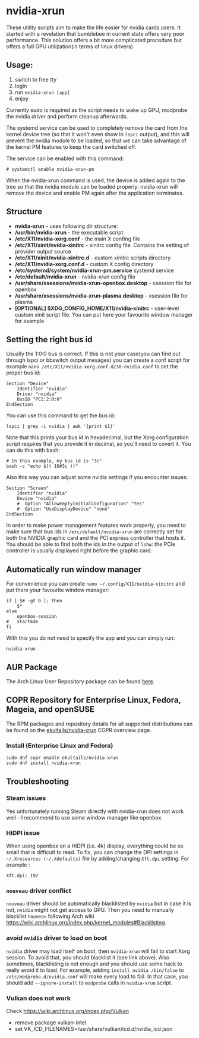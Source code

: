 # nvidia-xrun
These utility scripts aim to make the life easier for nvidia cards users.
It started with a revelation that bumblebee in current state offers very poor performance. This solution offers a bit more complicated procedure but offers a full GPU utilization(in terms of linux drivers)

## Usage:
  1. switch to free tty
  1. login
  1. run `nvidia-xrun [app]`
  1. enjoy

Currently sudo is required as the script needs to wake up GPU, modprobe the nvidia driver and perform cleanup afterwards.

The systemd service can be used to completely remove the card from the kernel
device tree (so that it won't even show in `lspci` output), and this will
prevent the nvidia module to be loaded, so that we can take advantage of the
kernel PM features to keep the card switched off.

The service can be enabled with this command:

```
# systemctl enable nvidia-xrun-pm
```

When the nvidia-xrun command is used, the device is added again to the tree so that the nvidia module can be loaded properly: nvidia-xrun will remove the device and enable PM again after the application terminates.

## Structure
* **nvidia-xrun** - uses following dir structure:
* **/usr/bin/nvidia-xrun** - the executable script
* **/etc/X11/nvidia-xorg.conf** - the main X confing file
* **/etc/X11/xinit/nvidia-xinitrc** - xinitrc config file. Contains the setting of provider output source
* **/etc/X11/xinit/nvidia-xinitrc.d** - custom xinitrc scripts directory
* **/etc/X11/nvidia-xorg.conf.d** - custom X config directory
* **/etc/systemd/system/nvidia-xrun-pm.service** systemd service
* **/etc/default/nvidia-xrun** - nvidia-xrun config file
* **/usr/share/xsessions/nvidia-xrun-openbox.desktop** - xsession file for openbox
* **/usr/share/xsessions/nvidia-xrun-plasma.desktop** - xsession file for plasma
* **[OPTIONAL] $XDG_CONFIG_HOME/X11/nvidia-xinitrc** - user-level custom xinit script file. You can put here your favourite window manager for example


## Setting the right bus id
Usually the 1:0:0 bus is correct. If this is not your case(you can find out through lspci or bbswitch output mesages) you can create
a conf script for example `nano /etc/X11/nvidia-xorg.conf.d/30-nvidia.conf` to set the proper bus id:

    Section "Device"
        Identifier "nvidia"
        Driver "nvidia"
        BusID "PCI:2:0:0"
    EndSection

You can use this command to get the bus id:

	lspci | grep -i nvidia | awk '{print $1}'

Note that this prints your bus id in hexadecimal, but the Xorg configuration
script requires that you provide it in decimal, so you'll need to covert it.
You can do this with bash:

    # In this example, my bus id is "3c"
    bash -c "echo $(( 16#3c ))"

Also this way you can adjust some nvidia settings if you encounter issues:

    Section "Screen"
        Identifier "nvidia"
        Device "nvidia"
        #  Option "AllowEmptyInitialConfiguration" "Yes"
        #  Option "UseDisplayDevice" "none"
    EndSection

In order to make power management features work properly, you need to make sure
that bus ids in `/etc/default/nvidia-xrun` are correctly set for both the
NVIDIA graphic card and the PCI express controller that hosts it. You should be
able to find both the ids in the output of `lshw`: the PCIe controller is
usually displayed right before the graphic card.

## Automatically run window manager
For convenience you can create `nano ~/.config/X11/nvidia-xinitrc` and put there your favourite window manager:

    if [ $# -gt 0 ]; then
        $*
    else
        openbox-session
    #   startkde
    fi


With this you do not need to specify the app and you can simply run:

    nvidia-xrun

## AUR Package
The Arch Linux User Repository package can be found [here](https://aur.archlinux.org/packages/nvidia-xrun/).

## COPR Repository for Enterprise Linux, Fedora, Mageia, and openSUSE
The RPM packages and repository details for all supported distributions can be found on the [ekultails/nvidia-xrun](https://copr.fedorainfracloud.org/coprs/ekultails/nvidia-xrun/) COPR overview page.

### Install (Enterprise Linux and Fedora)

```
sudo dnf copr enable ekultails/nvidia-xrun
sudo dnf install nvidia-xrun
```

## Troubleshooting
### Steam issues
Yes unfortunately running Steam directly with nvidia-xrun does not work well - I recommend to use some window manager like openbox.

### HiDPI issue
When using openbox on a HiDPI (i.e. 4k) display, everything could be so small that is difficult to read.
To fix, you can change the DPI settings in `~/.Xresources (~/.Xdefaults)` file by adding/changing `Xft.dpi` setting. For example :

```
Xft.dpi: 192
```

### `nouveau` driver conflict
`nouveau` driver should be automatically blacklisted by `nvidia` but in case it is not, `nvidia` might not get access to GPU. Then you need to manually blacklist `nouveau` following Arch wiki https://wiki.archlinux.org/index.php/kernel_modules#Blacklisting.

### avoid `nvidia` driver to load on boot
`nvidia` driver may load itself on boot, then `nvidia-xrun` will fail to start Xorg session.
To avoid that, you should blacklist it (see link above).
Also sometimes, blacklisting is not enough and you should use some hack to really avoid it to load.
For example, adding `install nvidia /bin/false` to `/etc/modprobe.d/nvidia.conf` will make every load to fail.
In that case, you should add `--ignore-install` to `modprobe` calls in `nvidia-xrun` script.

### Vulkan does not work
Check https://wiki.archlinux.org/index.php/Vulkan
* remove package vulkan-intel
* set VK_ICD_FILENAMES=/usr/share/vulkan/icd.d/nvidia_icd.json
